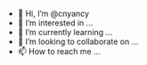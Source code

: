 - 👋 Hi, I’m @cnyancy
- 👀 I’m interested in ...
- 🌱 I’m currently learning ...
- 💞️ I’m looking to collaborate on ...
- 📫 How to reach me ...

<!---
cnyancy/cnyancy is a ✨ special ✨ repository because its `README.md` (this file) appears on your GitHub profile.
You can click the Preview link to take a look at your changes.
--->
